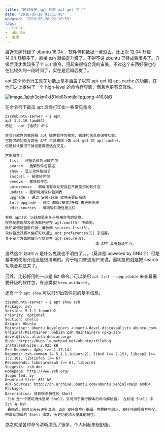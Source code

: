 ```yaml
---
title: "是时候用 apt 代替 apt-get 了！"
date: "2016-05-28 01:51:48"
updated: "2016-05-28 02:18:59"
tags:
-  linux
-  ubuntu
-  运维
---
```



最近无痛升级了 ubuntu 16.04 ，软件包和数据一点没丢。比上次 12.04 升级 14.04 舒服多了，直接 ssh 就搞定升级了。不得不说 ubuntu 已经成熟很多了。升级后我才发现多了个 `apt` 命令，用起来很符合我的审美，不过这个东西好像也存在比较久的一段时间了，实在是后知后觉了。

[](/notename/ "it is time to replace apt-get with apt")

apt 这个命令行工具在功能上基本涵盖了以前 apt-get 和 apt-cache 的功能，在他们之上提供了一个 high-level 的命令行界面，而且也更有交互性。

![image_1ajqh3qkm1kf81vb81kmtjldlipg.png-416.8kB][1]

在命令行下敲击 apt 后会打印出一些常见命令：

```
zzz@ubuntu-server ~ $ apt
apt 1.2.10 (amd64)
用法： apt [选项] 命令

命令行软件包管理器 apt 提供软件包搜索，管理和信息查询等功能。
它提供的功能与其他 APT 工具相同（像 apt-get 和 apt-cache），
但是默认情况下被设置得更适合交互。

常用命令：
  list - 根据名称列出软件包
  search - 搜索软件包描述
  show - 显示软件包细节
  install - 安装软件包
  remove - 移除软件包
  autoremove - 卸载所有自动安装且不再使用的软件包
  update - 更新可用软件包列表
  upgrade - 通过 安装/升级 软件来更新系统
  full-upgrade - 通过 卸载/安装/升级 来更新系统
  edit-sources - 编辑软件源信息文件

参见 apt(8) 以获取更多关于可用命令的信息。
程序配置选项及语法都已经在 apt.conf(5) 中阐明。
欲知如何配置软件源，请参阅 sources.list(5)。
软件包及其版本偏好可以通过 apt_preferences(5) 来设置。
关于安全方面的细节可以参考 apt-secure(8).
                                         本 APT 具有超级牛力。
```

虽然这个 `超级牛力` 是什么鬼我也不明白了。。。（莫非是 powered by GNU？）但是基本的使用介绍还是很清晰的。对于咱们普通用户来说，最明显的就是把 search 功能合并过来了。

另外，比较好用的一点是 list 命令。可以使用 `apt list --upgradable` 来查看需要升级的软件包，有点类似 `brew outdated` 。

还有一个 `apt show` 可以打印出软件包的基本信息。

```
zzz@ubuntu-server ~ $ apt show zsh
Package: zsh
Version: 5.1.1-1ubuntu2
Priority: optional
Section: shells
Origin: Ubuntu
Maintainer: Ubuntu Developers <ubuntu-devel-discuss@lists.ubuntu.com>
Original-Maintainer: Debian Zsh Maintainers <pkg-zsh-devel@lists.alioth.debian.org>
Bugs: https://bugs.launchpad.net/ubuntu/+filebug
Installed-Size: 2,023 kB
Pre-Depends: dpkg (>= 1.17.14)
Depends: zsh-common (= 5.1.1-1ubuntu2), libc6 (>= 2.15), libcap2 (>= 1:2.10), libtinfo5 (>= 6)
Recommends: libncursesw5 (>= 6), libpcre3
Suggests: zsh-doc
Homepage: http://www.zsh.org/
Supported: 5y
Download-Size: 651 kB
APT-Sources: http://cn.archive.ubuntu.com/ubuntu xenial/main amd64 Packages
Description: 具有很多特性的 Shell
 Zsh 是一个既可用作登录 Shell，又可用于执行脚本的命令解析器。 在标准 Shell 中 Zsh 与 Ksh
 最相近，同时又带有许多改进。Zsh 支持命令行编辑，内置拼写纠正，支持可编程命令补全、带自动加载的 Shell 函数、历史功能和大量其他特性。

```

总之就是各种命令清晰漂亮了很多，个人用起来很舒服。

  [1]: http://static.zybuluo.com/zwh8800/j8b5ircljx0gzxv76c6w9wiv/image_1ajqh3qkm1kf81vb81kmtjldlipg.png
